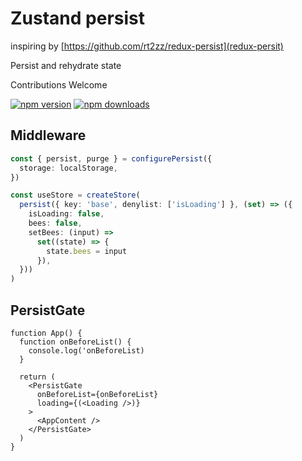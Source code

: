 # Zustand persist

inspiring by [https://github.com/rt2zz/redux-persist](redux-persit)

Persist and rehydrate state

Contributions Welcome

[![npm version](https://img.shields.io/npm/v/zustand-persist.svg?style=flat-square)](https://www.npmjs.com/package/zustand-persist) [![npm downloads](https://img.shields.io/npm/dm/zustand-persist.svg?style=flat-square)](https://www.npmjs.com/package/zustand-persist)

## Middleware

```ts
const { persist, purge } = configurePersist({
  storage: localStorage,
})

const useStore = createStore(
  persist({ key: 'base', denylist: ['isLoading'] }, (set) => ({
    isLoading: false,
    bees: false,
    setBees: (input) =>
      set((state) => {
        state.bees = input
      }),
  }))
)
```

## PersistGate

```tsx
function App() {
  function onBeforeList() {
    console.log('onBeforeList)
  }

  return (
    <PersistGate
      onBeforeList={onBeforeList}
      loading={(<Loading />)}
    >
      <AppContent />
    </PersistGate>
  )
}
```
